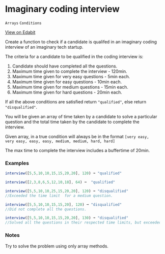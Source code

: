 # Imaginary coding interview

`Arrays` `Conditions`

[View on Edabit](https://edabit.com/challenge/QfYTCdtcZ4TST4JTx)

Create a function to check if a candidate is qualifed in an imaginary coding interview of an imaginary tech startup.

The criteria for a candidate to be qualified in the coding interview is:

1. Candidate should have completed all the questions.
2. Maximum time given to complete the interview - 120min.
3. Maximum time given for very easy questions - 5min each.
4. Maximum time given for easy questions - 10min each.
5. Maximum time given for medium questions - 15min each.
6. Maximum time given for hard questions - 20min each.

If all the above conditions are satisfied return `"qualified"`, else return `"disqualified"`.

You will be given an array of time taken by a candidate to solve a particular question and the total time taken by the candidate to complete the interview.

Given array, in a true condition will always be in the format `[very easy, very easy, easy, easy, medium, medium, hard, hard]`

The max time to complete the interview includes a buffertime of 20min.

### Examples

```js
interview([5,5,10,10,15,15,20,20], 120) ➞ "qualified"

interview([2,3,8,6,5,12,10,18], 64) ➞  "qualified"

interview([5,5,10,10,25,15,20,20], 120) ➞ "disqualified"
//Exceeded the time limit  for a medium question.

interview([5,5,10,10,15,15,20], 120) ➞ "disqualified"
//Did not complete all the questions.

interview([5,5,10,10,15,15,20,20], 130) ➞ "disqualified"
//Solved all the questions in their respected time limits, but exceeded the total time limit of the interview.
```

### Notes

Try to solve the problem using only array methods.
